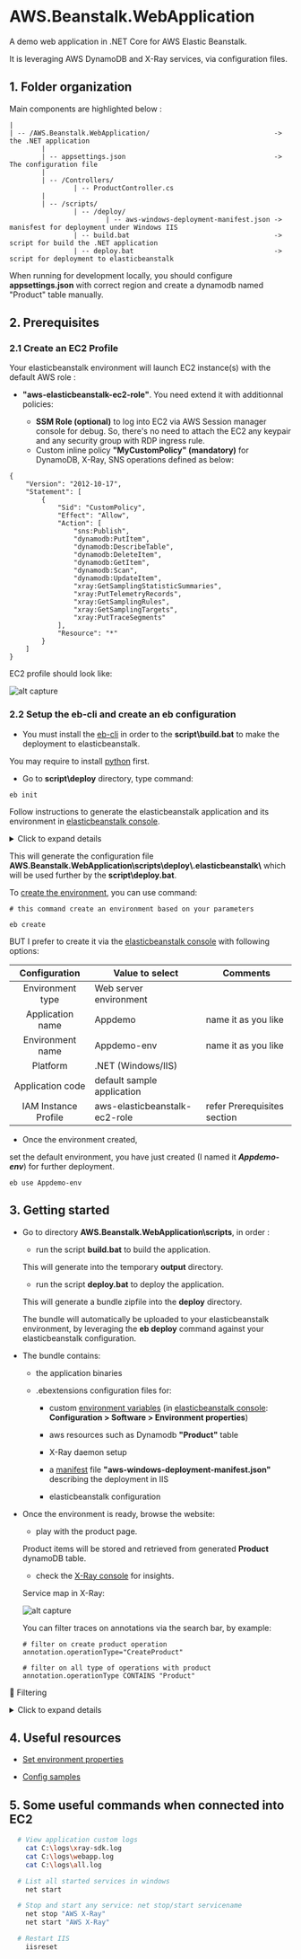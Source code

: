# AWS.Beanstalk.WebApplication
A demo web application in .NET Core for AWS Elastic Beanstalk.

It is leveraging AWS DynamoDB and X-Ray services, via configuration files.


## 1. Folder organization

Main components are highlighted below :

```
|
| -- /AWS.Beanstalk.WebApplication/                               -> the .NET application
        |
        | -- appsettings.json                                     -> The configuration file
        |
        | -- /Controllers/
                | -- ProductController.cs
        |
        | -- /scripts/
                | -- /deploy/
                        | -- aws-windows-deployment-manifest.json -> manisfest for deployment under Windows IIS
                | -- build.bat                                    -> script for build the .NET application
                | -- deploy.bat                                   -> script for deployment to elasticbeanstalk

```

When running for development locally, you should configure **appsettings.json** with correct region and create a dynamodb named "Product" table manually.

## 2. Prerequisites

### 2.1 Create an EC2 Profile

Your elasticbeanstalk environment will launch EC2 instance(s) with the default AWS role :

- **"aws-elasticbeanstalk-ec2-role"**. You need extend it with additionnal policies:

    * **SSM Role (optional)** to log into EC2 via AWS Session manager console for debug. So, there's no need to attach the EC2 any keypair and any security group with RDP ingress rule.
    * Custom inline policy **"MyCustomPolicy" (mandatory)** for DynamoDB, X-Ray, SNS operations defined as below:

```
{
    "Version": "2012-10-17",
    "Statement": [
        {
            "Sid": "CustomPolicy",
            "Effect": "Allow",
            "Action": [
                "sns:Publish",
                "dynamodb:PutItem",
                "dynamodb:DescribeTable",
                "dynamodb:DeleteItem",
                "dynamodb:GetItem",
                "dynamodb:Scan",
                "dynamodb:UpdateItem",
                "xray:GetSamplingStatisticSummaries",
                "xray:PutTelemetryRecords",
                "xray:GetSamplingRules",
                "xray:GetSamplingTargets",
                "xray:PutTraceSegments"
            ],
            "Resource": "*"
        }
    ]
}
```
EC2 profile should look like:

![alt capture](https://github.com/danmgs/AWS.Beanstalk.WebApplication/blob/master/img/configure_ec2_profile.PNG)


### 2.2 Setup the eb-cli and create an eb configuration

- You must install the [eb-cli](https://docs.aws.amazon.com/fr_fr/elasticbeanstalk/latest/dg/eb-cli3-install-windows.html) in order to the **script\build.bat** to make the deployment to elasticbeanstalk.

You may require to install [python](https://www.anaconda.com) first.

- Go to **script\deploy** directory, type command:

```
eb init
```

Follow instructions to generate the elasticbeanstalk application and its environment in [elasticbeanstalk console](https://console.aws.amazon.com/elasticbeanstalk).

<details>
  <summary>Click to expand details</summary>

  ![alt capture](https://github.com/danmgs/AWS.Beanstalk.WebApplication/blob/master/img/configure_eb_app_env.PNG)

</details>

This will generate the configuration file **AWS.Beanstalk.WebApplication\scripts\deploy\\.elasticbeanstalk\\** which will be used further by the **script\deploy.bat**.

To [create the environment](https://docs.aws.amazon.com/fr_fr/elasticbeanstalk/latest/dg/eb3-create.html), you can use command:

```
# this command create an environment based on your parameters

eb create
```

BUT I prefer to create it via the [elasticbeanstalk console](https://console.aws.amazon.com/elasticbeanstalk) with following options:


| Configuration         | Value to select               | Comments                                                         |
| :-------------------: | ----------------------------- | ---------------------------------------------------------------- |
| Environment type      | Web server environment        |                                                                  |
| Application name      | Appdemo                       | name it as you like                                              |
| Environment name      | Appdemo-env                   | name it as you like                                              |
| Platform              | .NET (Windows/IIS)            |                                                                  |
| Application code      | default sample application    |                                                                  |
| IAM Instance Profile  | aws-elasticbeanstalk-ec2-role | refer Prerequisites section                                      |

- Once the environment created,

set the default environment, you have just created (I named it ***Appdemo-env***) for further deployment.

```
eb use Appdemo-env
```


## 3. Getting started

- Go to directory **AWS.Beanstalk.WebApplication\scripts**, in order :

    * run the script **build.bat** to build the application.

    This will generate into the temporary **output** directory.

    * run the script **deploy.bat** to deploy the application.

    This will generate a bundle zipfile into the **deploy** directory.

    The bundle will automatically be uploaded to your elasticbeanstalk environment, by leveraging the **eb deploy** command against your elasticbeanstalk configuration.

- The bundle contains:

    * the application binaries

    * .ebextensions configuration files for:
        * custom [environment variables](https://docs.aws.amazon.com/elasticbeanstalk/latest/dg/environments-cfg-softwaresettings.html) (in [elasticbeanstalk console](https://console.aws.amazon.com/elasticbeanstalk): **Configuration > Software > Environment properties**)

        * aws resources such as Dynamodb **"Product"** table

        * X-Ray daemon setup

        * a [manifest](https://docs.aws.amazon.com/elasticbeanstalk/latest/dg/dotnet-manifest.html) file **"aws-windows-deployment-manifest.json"** describing the deployment in IIS

        * elasticbeanstalk configuration

- Once the environment is ready, browse the website:

    * play with the product page.

    Product items will be stored and retrieved from generated **Product** dynamoDB table.

    * check the [X-Ray console](https://aws.amazon.com/xray) for insights.

    Service map in X-Ray:

    ![alt capture](https://github.com/danmgs/AWS.Beanstalk.WebApplication/blob/master/img/xray_service_map.PNG)

    You can filter traces on annotations via the search bar, by example:

    ```
    # filter on create product operation
    annotation.operationType="CreateProduct"

    # filter on all type of operations with product
    annotation.operationType CONTAINS "Product"
    ```

:mag_right: Filtering
<details>
  <summary>Click to expand details</summary>

  ![alt capture](https://github.com/danmgs/AWS.Beanstalk.WebApplication/blob/master/img/xray_filter.PNG)

  ![alt capture](https://github.com/danmgs/AWS.Beanstalk.WebApplication/blob/master/img/xray_segment_details.PNG)

  ![alt capture](https://github.com/danmgs/AWS.Beanstalk.WebApplication/blob/master/img/xray_segment_details_annotations.PNG)

</details>

## 4. Useful resources

- [Set environment properties](https://docs.aws.amazon.com/elasticbeanstalk/latest/dg/environments-cfg-softwaresettings.html)

- [Config samples](https://github.com/awsdocs/elastic-beanstalk-samples/tree/master/configuration-files/aws-provided/instance-configuration)


## 5. Some useful commands when connected into EC2

```bash
  # View application custom logs
    cat C:\logs\xray-sdk.log
    cat C:\logs\webapp.log
    cat C:\logs\all.log
```

```bash
  # List all started services in windows
    net start
```

```bash
  # Stop and start any service: net stop/start servicename
    net stop "AWS X-Ray"
    net start "AWS X-Ray"
```

```bash
  # Restart IIS
    iisreset
```